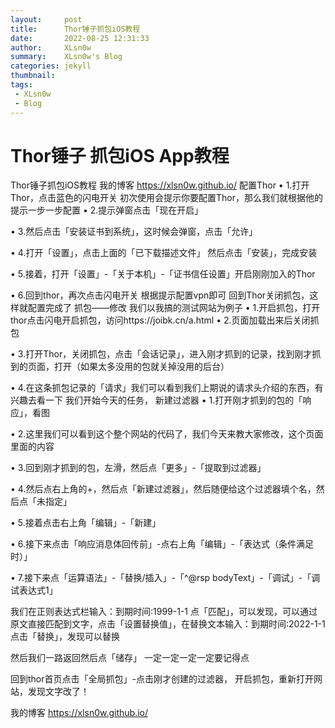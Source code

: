 ```yaml
---
layout:     post
title:      Thor锤子抓包iOS教程
date:       2022-08-25 12:31:33
author:     XLsn0w
summary:    XLsn0w's Blog
categories: jekyll
thumbnail:  
tags:
 - XLsn0w
 - Blog
---
```


# Thor锤子 抓包iOS App教程


Thor锤子抓包iOS教程
我的博客  https://xlsn0w.github.io/
配置Thor
•    1.打开Thor，点击蓝色的闪电开关
初次使用会提示你要配置Thor，那么我们就根据他的提示一步一步配置
•    2.提示弹窗点击「现在开启」
 
•    3.然后点击「安装证书到系统」，这时候会弹窗，点击「允许」
 
•    4.打开「设置」，点击上面的「已下载描述文件」
然后点击「安装」，完成安装 
 
•    5.接着，打开「设置」-「关于本机」-「证书信任设置」开启刚刚加入的Thor
 
•    6.回到thor，再次点击闪电开关
根据提示配置vpn即可 回到Thor关闭抓包，这样就配置完成了
抓包——修改
我们以我搞的测试网站为例子
•    1.开启抓包，打开thor点击闪电开启抓包，访问https://joibk.cn/a.html
•    2.页面加载出来后关闭抓包
 
•    3.打开Thor，关闭抓包，点击「会话记录」，进入刚才抓到的记录，找到刚才抓到的页面，打开（如果太多没用的包就关掉没用的后台）
 
•    4.在这条抓包记录的「请求」我们可以看到我们上期说的请求头介绍的东西，有兴趣去看一下
我们开始今天的任务，
新建过滤器
•    1.打开刚才抓到的包的「响应」，看图
 
•    2.这里我们可以看到这个整个网站的代码了，我们今天来教大家修改，这个页面里面的内容
 
•    3.回到刚才抓到的包，左滑，然后点「更多」-「提取到过滤器」
 
•    4.然后点右上角的+，然后点「新建过滤器」，然后随便给这个过滤器填个名，然后点「未指定」
 
•    5.接着点击右上角「编辑」-「新建」
 
 
•    6.接下来点击「响应消息体回传前」-点右上角「编辑」-「表达式（条件满足时）」
 
•    7.接下来点「运算语法」-「替换/插入」-「^@rsp bodyText」-「调试」-「调试表达式1」
 
我们在正则表达式栏输入：到期时间:1999-1-1 点「匹配」，可以发现，可以通过原文直接匹配到文字，点击「设置替换值」，在替换文本输入：到期时间:2022-1-1点击「替换」，发现可以替换 
 
然后我们一路返回然后点「储存」 一定一定一定一定要记得点 
 
回到thor首页点击「全局抓包」-点击刚才创建的过滤器，
开启抓包，重新打开网站，发现文字改了！  
 
我的博客  https://xlsn0w.github.io/



[1]: https://xlsn0w.github.io
